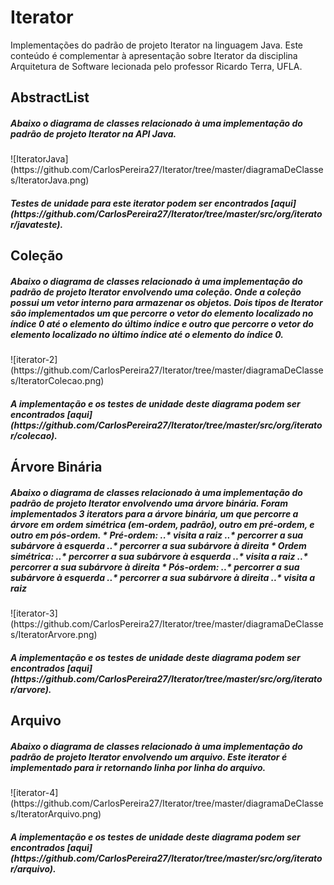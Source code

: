 # Iterator

Implementações do padrão de projeto Iterator na linguagem Java. Este conteúdo é complementar à apresentação sobre Iterator da disciplina Arquitetura de Software lecionada pelo professor Ricardo Terra, UFLA. 

<h2> AbstractList </h2>
<h5> Abaixo o diagrama de classes relacionado à uma implementação do padrão de projeto Iterator na API Java. </h5> 
![IteratorJava] (https://github.com/CarlosPereira27/Iterator/tree/master/diagramaDeClasses/IteratorJava.png)
 <h5> Testes de unidade para este iterator podem ser encontrados [aqui] (https://github.com/CarlosPereira27/Iterator/tree/master/src/org/iterator/javateste). </h5> 

<h2> Coleção </h2>
<h5> Abaixo o diagrama de classes relacionado à uma implementação do padrão de projeto Iterator envolvendo uma coleção. Onde a coleção possui um vetor interno para armazenar os objetos. Dois tipos de Iterator são implementados um que percorre o vetor do elemento localizado no índice 0 até o elemento do último índice e outro que percorre o vetor do elemento localizado no último índice até o elemento do índice 0. </h5>
![iterator-2] (https://github.com/CarlosPereira27/Iterator/tree/master/diagramaDeClasses/IteratorColecao.png)
<h5> A implementação e os testes de unidade deste diagrama podem ser encontrados [aqui] (https://github.com/CarlosPereira27/Iterator/tree/master/src/org/iterator/colecao). </h5> 

<h2> Árvore Binária </h2>
<h5> Abaixo o diagrama de classes relacionado à uma implementação do padrão de projeto Iterator envolvendo uma árvore binária. Foram implementados 3 iterators para a árvore binária, um que percorre a árvore em ordem simétrica (em-ordem, padrão), outro em pré-ordem, e outro em pós-ordem.
* Pré-ordem:
..* visita a raiz
..* percorrer a sua subárvore à esquerda 
..* percorrer a sua subárvore à direita 
* Ordem simétrica:
..* percorrer a sua subárvore à esquerda 
..* visita a raiz
..* percorrer a sua subárvore à direita 
* Pós-ordem:
..* percorrer a sua subárvore à esquerda 
..* percorrer a sua subárvore à direita 
..* visita a raiz </h5> 
![iterator-3] (https://github.com/CarlosPereira27/Iterator/tree/master/diagramaDeClasses/IteratorArvore.png)
<h5> A implementação e os testes de unidade deste diagrama podem ser encontrados [aqui] (https://github.com/CarlosPereira27/Iterator/tree/master/src/org/iterator/arvore). </h5> 

<h2> Arquivo </h2>
<h5> Abaixo o diagrama de classes relacionado à uma implementação do padrão de projeto Iterator envolvendo um arquivo. Este iterator é implementado para ir retornando linha por linha do arquivo. </h5> 
![iterator-4] (https://github.com/CarlosPereira27/Iterator/tree/master/diagramaDeClasses/IteratorArquivo.png)
<h5> A implementação e os testes de unidade deste diagrama podem ser encontrados [aqui] (https://github.com/CarlosPereira27/Iterator/tree/master/src/org/iterator/arquivo). </h5> 
